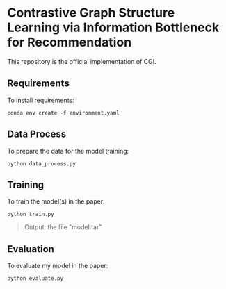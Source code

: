# Contrastive Graph Structure Learning via Information Bottleneck for Recommendation

This repository is the official implementation of CGI.

## Requirements

To install requirements:

```setup
conda env create -f environment.yaml
```

## Data Process

To prepare the data for the model training:

```setup
python data_process.py
```

## Training

To train the model(s) in the paper:

```setup
python train.py
```
> Output: the file "model.tar"

## Evaluation

To evaluate my model in the paper:

```setup
python evaluate.py
```


